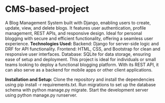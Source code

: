 # CMS-based-project
 A Blog Management System built with Django, enabling users to create, update, view, and delete blogs. It features user authentication, profile management, REST APIs, and responsive design. Ideal for personal blogging with secure and efficient functionality, offering a seamless user experience.
 **Technologies Used:**
Backend: Django for server-side logic and DRF for API functionality.
Frontend: HTML, CSS, and Bootstrap for clean and responsive user interfaces.
Database: SQLite for data storage, ensuring ease of setup and deployment.
This project is ideal for individuals or small teams looking to deploy a functional blogging platform. With its REST API, it can also serve as a backend for mobile apps or other client applications.

**Installation and Setup:**
Clone the repository and install the dependencies using pip install -r requirements.txt.
Run migrations to set up the database schema with python manage.py migrate.
Start the development server using python manage.py runserver.
